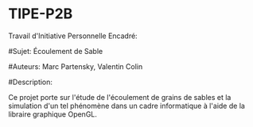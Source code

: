 # TIPE-P2B

Travail d'Initiative Personnelle Encadré:

#Sujet: Écoulement de Sable

#Auteurs: Marc Partensky, Valentin Colin

#Description:

Ce projet porte sur l'étude de l'écoulement de grains de sables
et la simulation d'un tel phénomène dans un cadre informatique
à l'aide de la libraire graphique OpenGL.

